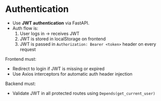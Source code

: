 # Authentication

- Use **JWT authentication** via FastAPI.
- Auth flow is:
  1. User logs in → receives JWT
  2. JWT is stored in localStorage on frontend
  3. JWT is passed in `Authorization: Bearer <token>` header on every request

Frontend must:
- Redirect to login if JWT is missing or expired
- Use Axios interceptors for automatic auth header injection

Backend must:
- Validate JWT in all protected routes using `Depends(get_current_user)`
